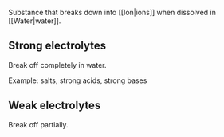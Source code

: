 Substance that breaks down into [[Ion|ions]] when dissolved in [[Water|water]].

## Strong electrolytes
Break off completely in water.

Example: salts, strong acids, strong bases

## Weak electrolytes
Break off partially.